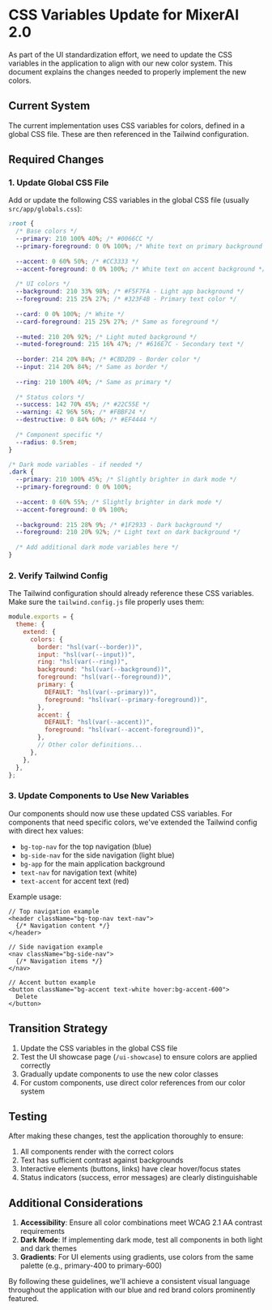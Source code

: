 # CSS Variables Update for MixerAI 2.0

As part of the UI standardization effort, we need to update the CSS variables in the application to align with our new color system. This document explains the changes needed to properly implement the new colors.

## Current System

The current implementation uses CSS variables for colors, defined in a global CSS file. These are then referenced in the Tailwind configuration.

## Required Changes

### 1. Update Global CSS File

Add or update the following CSS variables in the global CSS file (usually `src/app/globals.css`):

```css
:root {
  /* Base colors */
  --primary: 210 100% 40%; /* #0066CC */
  --primary-foreground: 0 0% 100%; /* White text on primary background */
  
  --accent: 0 60% 50%; /* #CC3333 */
  --accent-foreground: 0 0% 100%; /* White text on accent background */
  
  /* UI colors */
  --background: 210 33% 98%; /* #F5F7FA - Light app background */
  --foreground: 215 25% 27%; /* #323F4B - Primary text color */
  
  --card: 0 0% 100%; /* White */
  --card-foreground: 215 25% 27%; /* Same as foreground */
  
  --muted: 210 20% 92%; /* Light muted background */
  --muted-foreground: 215 16% 47%; /* #616E7C - Secondary text */
  
  --border: 214 20% 84%; /* #CBD2D9 - Border color */
  --input: 214 20% 84%; /* Same as border */
  
  --ring: 210 100% 40%; /* Same as primary */
  
  /* Status colors */
  --success: 142 70% 45%; /* #22C55E */
  --warning: 42 96% 56%; /* #FBBF24 */
  --destructive: 0 84% 60%; /* #EF4444 */
  
  /* Component specific */
  --radius: 0.5rem;
}

/* Dark mode variables - if needed */
.dark {
  --primary: 210 100% 45%; /* Slightly brighter in dark mode */
  --primary-foreground: 0 0% 100%;
  
  --accent: 0 60% 55%; /* Slightly brighter in dark mode */
  --accent-foreground: 0 0% 100%;
  
  --background: 215 28% 9%; /* #1F2933 - Dark background */
  --foreground: 210 20% 92%; /* Light text on dark background */
  
  /* Add additional dark mode variables here */
}
```

### 2. Verify Tailwind Config

The Tailwind configuration should already reference these CSS variables. Make sure the `tailwind.config.js` file properly uses them:

```js
module.exports = {
  theme: {
    extend: {
      colors: {
        border: "hsl(var(--border))",
        input: "hsl(var(--input))",
        ring: "hsl(var(--ring))",
        background: "hsl(var(--background))",
        foreground: "hsl(var(--foreground))",
        primary: {
          DEFAULT: "hsl(var(--primary))",
          foreground: "hsl(var(--primary-foreground))",
        },
        accent: {
          DEFAULT: "hsl(var(--accent))",
          foreground: "hsl(var(--accent-foreground))",
        },
        // Other color definitions...
      },
    },
  },
};
```

### 3. Update Components to Use New Variables

Our components should now use these updated CSS variables. For components that need specific colors, we've extended the Tailwind config with direct hex values:

- `bg-top-nav` for the top navigation (blue)
- `bg-side-nav` for the side navigation (light blue)
- `bg-app` for the main application background
- `text-nav` for navigation text (white)
- `text-accent` for accent text (red)

Example usage:

```tsx
// Top navigation example
<header className="bg-top-nav text-nav">
  {/* Navigation content */}
</header>

// Side navigation example
<nav className="bg-side-nav">
  {/* Navigation items */}
</nav>

// Accent button example
<button className="bg-accent text-white hover:bg-accent-600">
  Delete
</button>
```

## Transition Strategy

1. Update the CSS variables in the global CSS file
2. Test the UI showcase page (`/ui-showcase`) to ensure colors are applied correctly
3. Gradually update components to use the new color classes
4. For custom components, use direct color references from our color system

## Testing

After making these changes, test the application thoroughly to ensure:

1. All components render with the correct colors
2. Text has sufficient contrast against backgrounds
3. Interactive elements (buttons, links) have clear hover/focus states
4. Status indicators (success, error messages) are clearly distinguishable

## Additional Considerations

1. **Accessibility**: Ensure all color combinations meet WCAG 2.1 AA contrast requirements
2. **Dark Mode**: If implementing dark mode, test all components in both light and dark themes
3. **Gradients**: For UI elements using gradients, use colors from the same palette (e.g., primary-400 to primary-600)

By following these guidelines, we'll achieve a consistent visual language throughout the application with our blue and red brand colors prominently featured. 